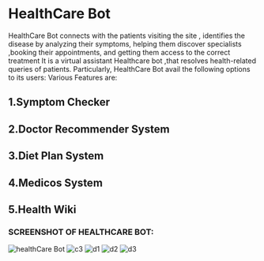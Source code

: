 # HealthCare Bot
HealthCare Bot connects with the patients visiting the site , identifies the disease by analyzing their symptoms, helping them discover specialists ,booking their appointments, and getting them access to the correct treatment
It is a virtual assistant Healthcare bot ,that resolves health-related queries of patients.
Particularly, HealthCare Bot avail the following options to its users:
Various Features are:
## 1.Symptom Checker
## 2.Doctor Recommender System
## 3.Diet Plan System
## 4.Medicos System
## 5.Health Wiki

### SCREENSHOT OF HEALTHCARE BOT:
![healthCare Bot](https://user-images.githubusercontent.com/52649082/101513921-958a9480-3931-11eb-8ba0-f3109fd50cd2.PNG)
![c3](https://user-images.githubusercontent.com/52649082/101515552-52c9bc00-3933-11eb-8c6f-3735df494336.PNG)
![d1](https://user-images.githubusercontent.com/52649082/101518246-8823d900-3936-11eb-9f88-e099b7f8e961.PNG)
![d2](https://user-images.githubusercontent.com/52649082/101518711-231cb300-3937-11eb-9208-7e778b95755b.PNG)
![d3](https://user-images.githubusercontent.com/52649082/101518733-29129400-3937-11eb-8f4c-41709fc96ff7.PNG)



